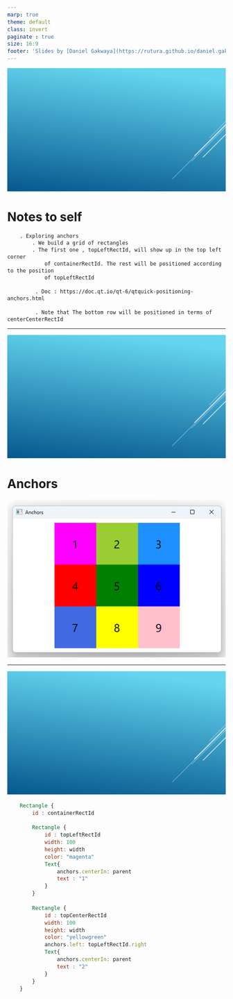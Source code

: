 ```yaml
---
marp: true
theme: default
class: invert
paginate : true
size: 16:9
footer: 'Slides by [Daniel Gakwaya](https://rutura.github.io/daniel.gakwaya/) at [LearnQtGuide](https://www.learnqt.guide/)'
---
```

![bg](images/slide_background.png)
# Notes to self

        . Exploring anchors
            . We build a grid of rectangles
            . The first one , topLeftRectId, will show up in the top left corner
                of containerRectId. The rest will be positioned according to the position
                of topLeftRectId

             . Doc : https://doc.qt.io/qt-6/qtquick-positioning-anchors.html

             . Note that The bottom row will be positioned in terms of centerCenterRectId     
---
![bg](images/slide_background.png)
# Anchors
![](images/1.png)

---
![bg](images/slide_background.png)
```qml
    Rectangle {
        id : containerRectId

        Rectangle {
            id : topLeftRectId
            width: 100
            height: width
            color: "magenta"
            Text{
                anchors.centerIn: parent
                text : "1"
            }
        }

        Rectangle {
            id : topCenterRectId
            width: 100
            height: width
            color: "yellowgreen"
            anchors.left: topLeftRectId.right
            Text{
                anchors.centerIn: parent
                text : "2"
            }
        }
    }
```